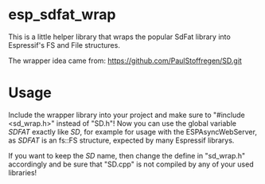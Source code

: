 # esp_sdfat_wrap
This is a little helper library that wraps the popular SdFat library into Espressif's FS and File structures.

The wrapper idea came from: https://github.com/PaulStoffregen/SD.git

# Usage
Include the wrapper library into your project and make sure to "#include <sd_wrap.h>" instead of "SD.h"!
Now you can use the global variable *SDFAT* exactly like *SD*, for example for usage with the ESPAsyncWebServer, as *SDFAT* is an fs::FS structure, expected by many Espressif librarys.

If you want to keep the *SD* name, then change the define in "sd_wrap.h" accordingly and be sure that "SD.cpp" is not compiled by any of your used libraries!
